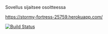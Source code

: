 Sovellus sijaitsee osoitteessa

https://stormy-fortress-25759.herokuapp.com/

[![Build Status](https://travis-ci.org/helineva/wporor.svg?branch=master)](https://travis-ci.org/helineva/wporor)
